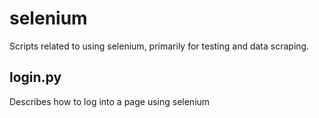 # selenium
Scripts related to using selenium, primarily for testing and data scraping. 

## login.py
Describes how to log into a page using selenium
